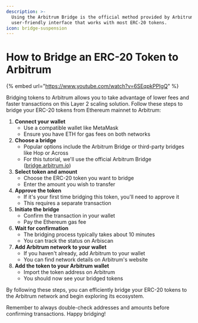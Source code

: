 ```yaml
---
description: >-
  Using the Arbitrum Bridge is the official method provided by Arbitrum. It's a
  user-friendly interface that works with most ERC-20 tokens.
icon: bridge-suspension
---
```


# How to Bridge an ERC-20 Token to Arbitrum



{% embed url="https://www.youtube.com/watch?v=6SEqpkPPIgQ" %}

Bridging tokens to Arbitrum allows you to take advantage of lower fees and faster transactions on this Layer 2 scaling solution. Follow these steps to bridge your ERC-20 tokens from Ethereum mainnet to Arbitrum:

1. **Connect your wallet**
   * Use a compatible wallet like MetaMask
   * Ensure you have ETH for gas fees on both networks
2. **Choose a bridge**
   * Popular options include the Arbitrum Bridge or third-party bridges like Hop or Across
   * For this tutorial, we'll use the official Arbitrum Bridge ([bridge.arbitrum.io](https://bridge.arbitrum.io/))
3. **Select token and amount**
   * Choose the ERC-20 token you want to bridge
   * Enter the amount you wish to transfer
4. **Approve the token**
   * If it's your first time bridging this token, you'll need to approve it
   * This requires a separate transaction
5. **Initiate the bridge**
   * Confirm the transaction in your wallet
   * Pay the Ethereum gas fee
6. **Wait for confirmation**
   * The bridging process typically takes about 10 minutes
   * You can track the status on Arbiscan
7. **Add Arbitrum network to your wallet**
   * If you haven't already, add Arbitrum to your wallet
   * You can find network details on Arbitrum's website
8. **Add the token to your Arbitrum wallet**
   * Import the token address on Arbitrum
   * You should now see your bridged tokens

By following these steps, you can efficiently bridge your ERC-20 tokens to the Arbitrum network and begin exploring its ecosystem.

Remember to always double-check addresses and amounts before confirming transactions. Happy bridging!
